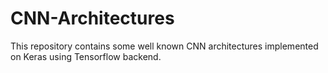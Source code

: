 # CNN-Architectures
This repository contains some well known CNN architectures implemented on Keras using Tensorflow backend.
